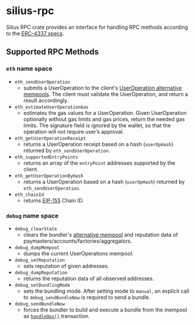 # silius-rpc

Silius RPC crate provides an interface for handling RPC methods according to the [ERC-4337 specs](https://eips.ethereum.org/EIPS/eip-4337#rpc-methods-eth-namespace).

## Supported RPC Methods
### `eth` name space
* `eth_sendUserOperation`
  * submits a UserOperation to the client's [UserOperation alternative mempools](https://eips.ethereum.org/EIPS/eip-4337#alternative-mempools). The client must validate the UserOperation, and return a result accordingly.
* `eth_estimateUserOperationGas`
  * estimates the gas values for a UserOperation. Given UserOperation optionally without gas limits and gas prices, return the needed gas limits. The signature field is ignored by the wallet, so that the operation will not require user’s approval.
* `eth_getUserOperationReceipt`
  *  returns a UserOperation receipt based on a hash (`userOpHash`) returned by `eth_sendUserOperation`.
* `eth_supportedEntryPoints`
  * returns an array of the `entryPoint` addresses supported by the client.
* `eth_getUserOperationByHash`
  * returns a UserOperation based on a hash (`userOpHash`) returned by `eth_sendUserOperation`.
* `eth_chainId`
  * returns [EIP-155](https://eips.ethereum.org/EIPS/eip-155) Chain ID.
### `debug` name space
* `debug_clearState`
  * clears the bundler's [alternative mempool](https://eips.ethereum.org/EIPS/eip-4337#alternative-mempools) and reputation data of paymasters/accounts/factories/aggregators.
* `debug_dumpMempool`
  * dumps the current UserOperations mempool.
* `debug_setReputation`
  * sets reputation of given addresses.
* `debug_dumpReputation`
  * returns the reputation data of all observed addresses.
* `debug_setBundlingMode`
  * sets the bundling mode. After setting mode to `manual`, an explicit call to `debug_sendBundleNow` is required to send a bundle.
* `debug_sendBundleNow`
  * forces the bundler to build and execute a bundle from the mempool as [`handleOps()`](https://github.com/eth-infinitism/account-abstraction/blob/12be13e2e97b763e1ef294602b3f2072bc301443/contracts/core/EntryPoint.sol#L92) transaction.